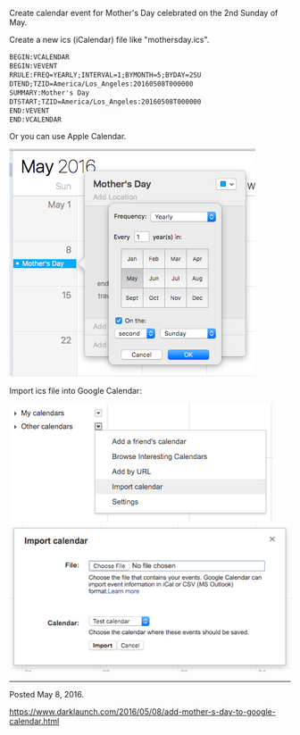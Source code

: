 Create calendar event for Mother's Day celebrated on the 2nd Sunday of May.

Create a new ics (iCalendar) file like "mothersday.ics".

```
BEGIN:VCALENDAR
BEGIN:VEVENT
RRULE:FREQ=YEARLY;INTERVAL=1;BYMONTH=5;BYDAY=2SU
DTEND;TZID=America/Los_Angeles:20160508T000000
SUMMARY:Mother's Day
DTSTART;TZID=America/Los_Angeles:20160508T000000
END:VEVENT
END:VCALENDAR
```

Or you can use Apple Calendar.

<img alt="" src="/img/uploads/2016-05/mothers-day-calendar-event.png" />

Import ics file into Google Calendar:

<img alt="" src="/img/uploads/2016-05/google-calendar-import-calendar.png" />
<img alt="" src="/img/uploads/2016-05/google-calendar-select-ics-file.png" />

---

Posted May 8, 2016.

https://www.darklaunch.com/2016/05/08/add-mother-s-day-to-google-calendar.html